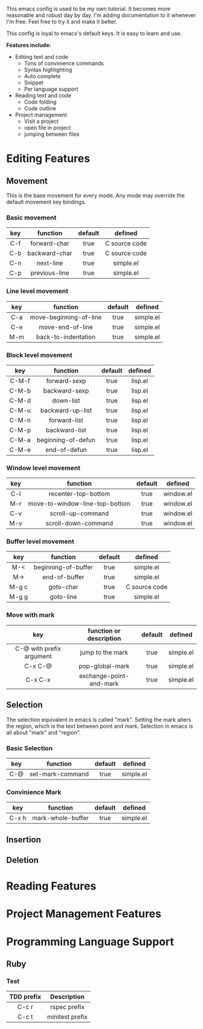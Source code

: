 This emacs config is used to be my own tutorial. It becomes more reasonable and robust day by day. I'm adding documentation to it whenever I'm free. Feel free to try it and make it better.

This config is loyal to emacs's default keys. It is easy to learn and use.

**Features include:**
* Editing text and code
  * Tons of convinience commands
  * Syntax highlighting
  * Auto complete
  * Snippet
  * Per language support
* Reading text and code
  * Code folding
  * Code outline
* Project management
  * Visit a project
  * open file in project
  * jumping between files

Editing Features
================

## Movement

This is the base movement for every mode.
Any mode may override the default movement key bindings.

### Basic movement

| key | function | default | defined |
|:-----:|:---------------:|:---------:|:------:|
| C-f | forward-char | true | C source code |
| C-b | backward-char | true | C source code |
| C-n | next-line | true | simple.el |
| C-p | previous-line | true | simple.el |

### Line level movement

| key | function | default | defined |
|:-----:|:---------------:|:---------:|:------:|
| C-a | move-beginning-of-line | true | simple.el |
| C-e | move-end-of-line | true | simple.el |
| M-m | back-to-indentation | true | simple.el |

### Block level movement

| key | function | default | defined |
|:-----:|:---------------:|:---------:|:------:|
| C-M-f | forward-sexp | true | lisp.el |
| C-M-b | backward-sexp | true | lisp.el |
| C-M-d | down-list | true | lisp.el |
| C-M-u | backward-up-list | true | lisp.el |
| C-M-n | forward-list | true | lisp.el |
| C-M-p | backward-list | true | lisp.el |
| C-M-a | beginning-of-defun | true | lisp.el |
| C-M-e | end-of-defun | true | lisp.el |

### Window level movement

| key | function | default | defined |
|:-----:|:---------------:|:---------:|:------:|
| C-l | recenter-top-bottom | true | window.el |
| M-r | move-to-window-line-top-bottom | true | window.el |
| C-v | scroll-up-command | true | window.el |
| M-v | scroll-down-command | true | window.el |

### Buffer level movement

| key | function | default | defined |
|:-----:|:---------------:|:---------:|:------:|
| M-< | beginning-of-buffer | true | simple.el |
| M-> | end-of-buffer | true | simple.el |
| M-g c | goto-char | true | C source code |
| M-g g | goto-line | true | simple.el |

### Move with mark

| key | function or description | default | defined |
|:-----:|:---------------:|:---------:|:------:|
| C-@ with prefix argument | jump to the mark | true | simple.el |
| C-x C-@ | pop-global-mark | true | simple.el |
| C-x C-x | exchange-point-and-mark | true | simple.el |

## Selection

The selection equivalent in emacs is called "mark". Setting the mark alters the region, which is the text between point and mark. Selection in emacs is all about "mark" and "region".

### Basic Selection

| key | function | default | defined |
|:-----:|:---------------:|:---------:|:------:|
| C-@ | set-mark-command | true | simple.el |

### Convinience Mark

| key | function | default | defined |
|:-----:|:---------------:|:---------:|:------:|
| C-x h | mark-whole-buffer | true | simple.el |

## Insertion

## Deletion

# Reading Features

# Project Management Features

# Programming Language Support

## Ruby

### Test

| TDD prefix | Description  |
|:--------------------:|:---------------------------:|
| C-c r | rspec prefix |
| C-c t | minitest prefix |

